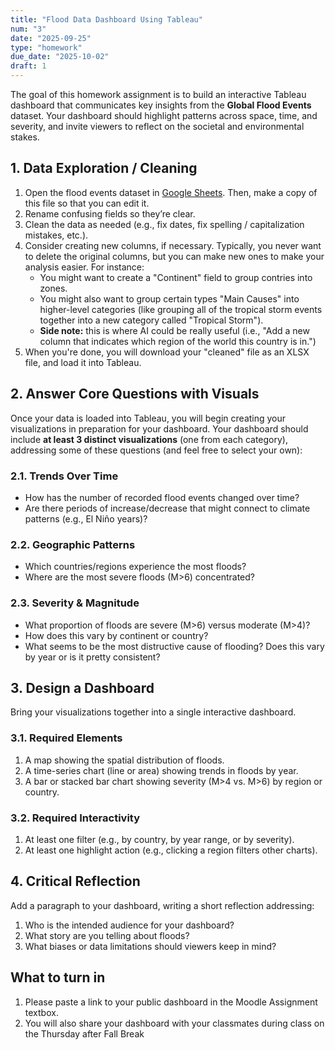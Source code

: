 ```yaml
---
title: "Flood Data Dashboard Using Tableau"
num: "3"
date: "2025-09-25"
type: "homework"
due_date: "2025-10-02"
draft: 1
---
```


The goal of this homework assignment is to build an interactive Tableau dashboard that communicates key insights from the **Global Flood Events** dataset. Your dashboard should highlight patterns across space, time, and severity, and invite viewers to reflect on the societal and environmental stakes.

## 1. Data Exploration / Cleaning
1. Open the flood events dataset in <a href="https://docs.google.com/spreadsheets/d/1PmAq8ZuaRKVMsfRE9rrTap8KXRv855dX/edit?gid=1605106824#gid=1605106824" target="_blank">Google Sheets</a>. Then, make a copy of this file so that you can edit it.
2. Rename confusing fields so they’re clear.
3. Clean the data as needed (e.g., fix dates, fix spelling / capitalization mistakes, etc.).
4. Consider creating new columns, if necessary. Typically, you never want to delete the original columns, but you can make new ones to make your analysis easier. For instance:
    * You might want to create a "Continent" field to group contries into zones. 
    * You might also want to group certain types "Main Causes" into higher-level categories (like grouping all of the tropical storm events together into a new category called "Tropical Storm"). 
    * **Side note:** this is where AI could be really useful (i.e., "Add a new column that indicates which region of the world this country is in.")
5. When you're done, you will download your "cleaned" file as an XLSX file, and load it into Tableau.

## 2. Answer Core Questions with Visuals
Once your data is loaded into Tableau, you will begin creating your visualizations in preparation for your dashboard. Your dashboard should include **at least 3 distinct visualizations** (one from each category), addressing some of these questions (and feel free to select your own):

### 2.1. Trends Over Time
* How has the number of recorded flood events changed over time?
* Are there periods of increase/decrease that might connect to climate patterns (e.g., El Niño years)?

### 2.2. Geographic Patterns
* Which countries/regions experience the most floods?
* Where are the most severe floods (M>6) concentrated?

### 2.3. Severity & Magnitude
* What proportion of floods are severe (M>6) versus moderate (M>4)?
* How does this vary by continent or country?
* What seems to be the most distructive cause of flooding? Does this vary by year or is it pretty consistent? 


## 3. Design a Dashboard
Bring your visualizations together into a single interactive dashboard.

### 3.1. Required Elements
1. A map showing the spatial distribution of floods.
1. A time-series chart (line or area) showing trends in floods by year.
1. A bar or stacked bar chart showing severity (M>4 vs. M>6) by region or country.

### 3.2. Required Interactivity
1. At least one filter (e.g., by country, by year range, or by severity).
1. At least one highlight action (e.g., clicking a region filters other charts).

## 4. Critical Reflection
Add a paragraph to your dashboard, writing a short reflection addressing:

1. Who is the intended audience for your dashboard?
1. What story are you telling about floods?
1. What biases or data limitations should viewers keep in mind?

## What to turn in
1. Please paste a link to your public dashboard in the Moodle Assignment textbox. 
1. You will also share your dashboard with your classmates during class on the Thursday after Fall Break